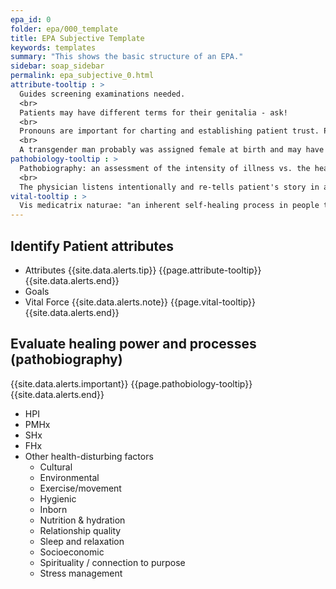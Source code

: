 ```yaml
---
epa_id: 0
folder: epa/000_template
title: EPA Subjective Template
keywords: templates
summary: "This shows the basic structure of an EPA."
sidebar: soap_sidebar
permalink: epa_subjective_0.html
attribute-tooltip : >
  Guides screening examinations needed.
  <br>
  Patients may have different terms for their genitalia - ask!
  <br>
  Pronouns are important for charting and establishing patient trust. Pronouns reflect how we perceive someone’s gender.
  <br>
  A transgender man probably was assigned female at birth and may have a vulva, uterus, cervix, ovaries, and breasts that must be examined, as for any cisgender female patient.
pathobiology-tooltip : >
  Pathobiography: an assessment of the intensity of illness vs. the healing process. This includes, but is not limited to: history of present illness (HPI), past medical history (PMHx), family history (FHx), social history (SHx), psychospiritual history, dietary history, and  health history. Identify key turning points for the patient (e.g., “I’ve  not  been well since…”), along with potential toxic exposures; traumas; disturbances; and constitutional/inborn, strengths, weaknesses, and particularities.
  <br>
  The physician listens intentionally and re-tells patient's story in a way that facilitates the therapeutic alliance. Approach is efficient, professional, and compassionate.
vital-tooltip : >
  Vis medicatrix naturae: "an inherent self-healing process in people that is ordered and intelligent. Naturopathic physicians act to identify and remove obstacles to healing and recovery, and to facilitate and augment this inherent self-healing process." ([AANP, 2022] (https://naturopathic.org/page/PrinciplesNaturopathicMedicine?&hhsearchterms=%22vis+and+medicatrix+and+naturae%22))
---
```


## Identify Patient attributes
- Attributes
  {{site.data.alerts.tip}}
  {{page.attribute-tooltip}}
  {{site.data.alerts.end}}
- Goals
- Vital Force
  {{site.data.alerts.note}}
  {{page.vital-tooltip}}
  {{site.data.alerts.end}}

## Evaluate healing power and processes (pathobiography)
   {{site.data.alerts.important}}
   {{page.pathobiology-tooltip}}
   {{site.data.alerts.end}}
- HPI
- PMHx
- SHx
- FHx
- Other health-disturbing factors
	- Cultural
	- Environmental
	- Exercise/movement
	- Hygienic
	- Inborn
	- Nutrition & hydration
	- Relationship quality
	- Sleep and relaxation
	- Socioeconomic
	- Spirituality / connection to purpose
	- Stress management
